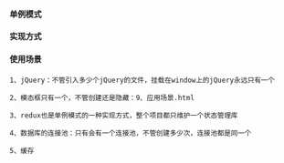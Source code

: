 #### 单例模式

#### 实现方式

#### 使用场景

    1、jQuery：不管引入多少个jQuery的文件，挂载在window上的jQuery永远只有一个

    2、模态框只有一个，不管创建还是隐藏：9、应用场景.html

    3、redux也是单例模式的一种实现方式，整个项目都只维护一个状态管理库

    4、数据库的连接池：只有会有一个连接池，不管创建多少次，连接池都是同一个

    5、缓存
